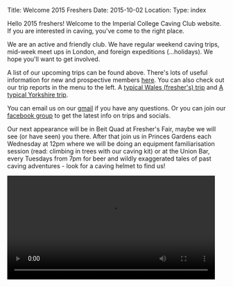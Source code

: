 Title: Welcome 2015 Freshers
Date: 2015-10-02
Location:
Type: index

Hello 2015 freshers! Welcome to the Imperial College Caving Club website. If you are interested in caving, you've come to the right place.

We are an active and friendly club. We have regular weekend caving trips, mid-week meet ups in London, and foreign expeditions (...holidays). We hope you'll want to get involved.

A list of our upcoming trips can be found above. There's lots of useful information for new and prospective members [here](/rcc/caving/pages/clubinfo.html). You can also check out our trip reports in the menu to the left. A [typical Wales (fresher's) trip](/rcc/caving/articles/wales-2013-10-25.html) and [A typical Yorkshire trip](/rcc/caving/articles/yorkshire-2014-11-28.html).

You can email us on our [gmail](http://www.google.com/recaptcha/mailhide/d?k=01pKgPf4L76j23E4ymTAu8fw==&c=CoX_UvK7tWMqLjrzhcaEXTCP8fRKKSw-Cl1eAzdIcj4=) if you have any questions. Or you can join our [facebook group](https://www.facebook.com/groups/578983745563159/) to get the latest info on trips and socials.

Our next appearance will be in Beit Quad at Fresher's Fair, maybe we will see (or have seen) you there. After that join us in Princes Gardens each Wednesday at 12pm where we will be doing an equipment familiarisation session (read: climbing in trees with our caving kit) or at the Union Bar, every Tuesdays from 7pm for beer and wildly exaggerated tales of past caving adventures - look for a caving helmet to find us!

<div class="center"><video width="95%" controls=""><source src="/caving/videos/promotional/CavingPromoVideo2015.mp4" type="video/mp4">Your browser does not support HTML5 video</video></div>
